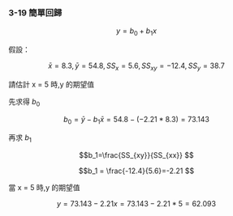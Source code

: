 ###  3-19 簡單回歸

```math
y=b_0+b_1x
```

假設：
```math
\bar{x}=8.3, \bar{y}= 54.8, SS_{x}=5.6, SS_{xy}=-12.4, SS_{y}=38.7
```
請估計 x = 5 時,y 的期望值

先求得 $b_0$
```math
b_0 = \bar{y} - b_1\bar{x}=54.8-(-2.21*8.3)=73.143 
```

再求  $b_1$ 
```math
b_1=\frac{SS_{xy}}{SS_{xx}} 
```

```math
b_1 = \frac{-12.4}{5.6}=-2.21 
```

當 x = 5 時,y 的期望值

```math
y=73.143-2.21x = 73.143-2.21*5=62.093
```
